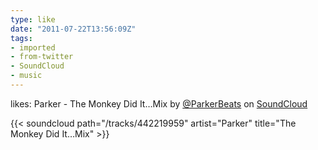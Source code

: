 ```yaml
---
type: like
date: "2011-07-22T13:56:09Z"
tags:
- imported
- from-twitter
- SoundCloud
- music
---
```

likes: Parker - The Monkey Did It…Mix by [@ParkerBeats](/twitter/#/ParkerBeats) on [SoundCloud](/tags/SoundCloud) 

{{< soundcloud path="/tracks/442219959" artist="Parker" title="The Monkey Did It…Mix" >}}
